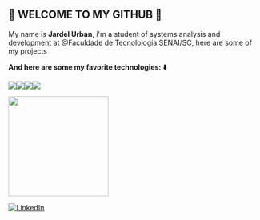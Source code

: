 ## :robot: WELCOME TO MY GITHUB :robot:

My name is **Jardel Urban**, i'm a student of systems analysis and development at @Faculdade de Tecnolologia SENAI/SC, here are some of my projects

**And here are some my favorite technologies: :arrow_down:**

<img src="https://img.shields.io/badge/React-20232A?style=for-the-badge&logo=react&logoColor=61DAFB" /><img src="https://img.shields.io/badge/React_Native-20232A?style=for-the-badge&logo=react&logoColor=61DAFB" /><img src="https://img.shields.io/badge/Flutter-02569B?style=for-the-badge&logo=flutter&logoColor=white" /><img src="https://img.shields.io/badge/Sass-CC6699?style=for-the-badge&logo=sass&logoColor=white" />

<img height="200em" src="https://github-readme-stats.vercel.app/api?username=j-rdel&theme=dark&show_icons=true"/>       

<a href="https://www.linkedin.com/in/jardel-urban-906519199/"><img src="https://img.shields.io/badge/LinkedIn-%230077B5.svg?&style=flat-square&logo=linkedin&logoColor=white" alt="LinkedIn"> </a>
